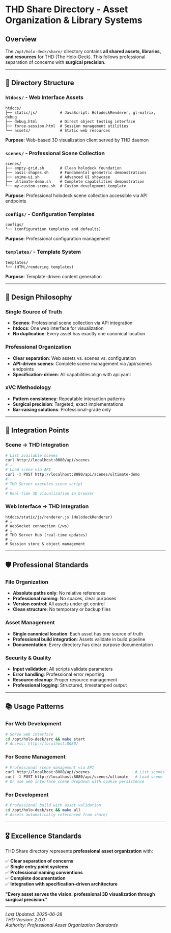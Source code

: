 # THD Share Directory - Asset Organization & Library Systems

## Overview

The `/opt/holo-deck/share/` directory contains **all shared assets, libraries, and resources** for THD (The Holo-Deck). This follows professional separation of concerns with **surgical precision**.

---

## 📁 **Directory Structure**

### **`htdocs/`** - Web Interface Assets
```
htdocs/
├── static/js/          # JavaScript: HolodeckRenderer, gl-matrix, debug
├── debug.html          # Direct object testing interface
├── force-session.html  # Session management utilities
└── assets/             # Static web resources
```
**Purpose**: Web-based 3D visualization client served by THD daemon

### **`scenes/`** - Professional Scene Collection
```
scenes/
├── empty-grid.sh       # Clean holodeck foundation
├── basic-shapes.sh     # Fundamental geometric demonstrations
├── anime-ui.sh         # Advanced UI showcase
├── ultimate-demo.sh    # Complete capabilities demonstration
└── my-custom-scene.sh  # Custom development template
```
**Purpose**: Professional holodeck scene collection accessible via API endpoints

### **`configs/`** - Configuration Templates
```
configs/
└── (configuration templates and defaults)
```
**Purpose**: Professional configuration management

### **`templates/`** - Template System
```
templates/
└── (HTML/rendering templates)
```
**Purpose**: Template-driven content generation

---

## 🎯 **Design Philosophy**

### **Single Source of Truth**
- **Scenes**: Professional scene collection via API integration
- **htdocs**: One web interface for visualization
- **No duplication**: Every asset has exactly one canonical location

### **Professional Organization**
- **Clear separation**: Web assets vs. scenes vs. configuration
- **API-driven scenes**: Complete scene management via /api/scenes endpoints
- **Specification-driven**: All capabilities align with api.yaml

### **xVC Methodology**
- **Pattern consistency**: Repeatable interaction patterns
- **Surgical precision**: Targeted, exact implementations
- **Bar-raising solutions**: Professional-grade only

---

## 🔗 **Integration Points**

### **Scene → THD Integration**
```bash
# List available scenes
curl http://localhost:8080/api/scenes
# ↓
# Load scene via API
curl -X POST http://localhost:8080/api/scenes/ultimate-demo
# ↓  
# THD Server executes scene script
# ↓
# Real-time 3D visualization in browser
```

### **Web Interface → THD Integration**
```
htdocs/static/js/renderer.js (HolodeckRenderer)
# ↓
# WebSocket connection (/ws)
# ↓
# THD Server Hub (real-time updates)
# ↓
# Session store & object management
```

---

## 🛡️ **Professional Standards**

### **File Organization**
- **Absolute paths only**: No relative references
- **Professional naming**: No spaces, clear purposes
- **Version control**: All assets under git control
- **Clean structure**: No temporary or backup files

### **Asset Management**
- **Single canonical location**: Each asset has one source of truth
- **Professional build integration**: Assets validate in build pipeline
- **Documentation**: Every directory has clear purpose documentation

### **Security & Quality**
- **Input validation**: All scripts validate parameters
- **Error handling**: Professional error reporting
- **Resource cleanup**: Proper resource management
- **Professional logging**: Structured, timestamped output

---

## 📚 **Usage Patterns**

### **For Web Development**
```bash
# Serve web interface
cd /opt/holo-deck/src && make start
# Access: http://localhost:8080/
```

### **For Scene Management**
```bash
# Professional scene management via API
curl http://localhost:8080/api/scenes                    # List scenes
curl -X POST http://localhost:8080/api/scenes/ultimate   # Load scene
# Or use web interface scene dropdown with cookie persistence
```

### **For Development**
```bash
# Professional build with asset validation
cd /opt/holo-deck/src && make all
# Assets automatically referenced from share/
```

---

## 🎖️ **Excellence Standards**

THD Share directory represents **professional asset organization** with:

✅ **Clear separation of concerns**  
✅ **Single entry point systems**  
✅ **Professional naming conventions**  
✅ **Complete documentation**  
✅ **Integration with specification-driven architecture**  

**"Every asset serves the vision: professional 3D visualization through surgical precision."**

---

*Last Updated: 2025-06-28*  
*THD Version: 2.0.0*  
*Authority: Professional Asset Organization Standards*